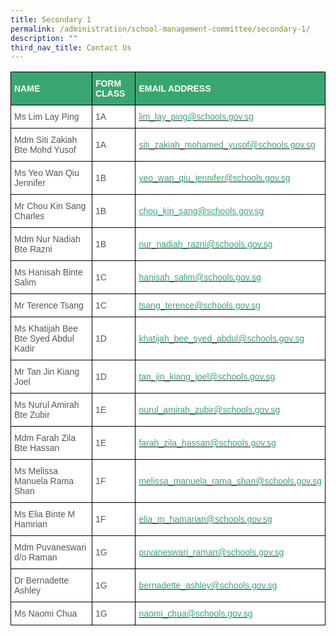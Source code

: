 ```yaml
---
title: Secondary 1
permalink: /administration/school-management-committee/secondary-1/
description: ""
third_nav_title: Contact Us
---
```


<style type="text/css">
.tg  {border-collapse:collapse;border-spacing:0;}
.tg td{border-color:black;border-style:solid;border-width:1px;font-family:Arial, sans-serif;font-size:14px;
  overflow:hidden;padding:10px 5px;word-break:normal;}
.tg th{border-color:black;border-style:solid;border-width:1px;font-family:Arial, sans-serif;font-size:14px;
  font-weight:normal;overflow:hidden;padding:10px 5px;word-break:normal;}
.tg .tg-m6ce{background-color:#3AA66F;color:#FFF;font-weight:bold;text-align:left;vertical-align:middle}
.tg .tg-mwz3{background-color:#FFF;color:#565656;text-align:left;vertical-align:middle}
</style>
<table class="tg">
<thead>
  <tr>
    <th class="tg-m6ce"><span style="color:#FFF;background-color:#3AA66F">NAME</span></th>
    <th class="tg-m6ce"><span style="color:#FFF;background-color:#3AA66F">FORM CLASS</span></th>
    <th class="tg-m6ce"><span style="color:#FFF;background-color:#3AA66F">EMAIL ADDRESS</span></th>
  </tr>
</thead>
<tbody>
  <tr>
    <td class="tg-mwz3"><span style="color:#565656"> Ms Lim Lay Ping</span><br></td>
    <td class="tg-mwz3"><span style="color:#565656"> 1A</span></td>
    <td class="tg-mwz3"><span style="color:#565656"> </span><a href="mailto:lim_lay_ping@schools.gov.sg"><span style="text-decoration:none;color:#3AA66F">lim_lay_ping@schools.gov.sg</span></a><br></td>
  </tr>
  <tr>
    <td class="tg-mwz3"><span style="color:#565656"> Mdm Siti Zakiah Bte Mohd Yusof </span></td>
    <td class="tg-mwz3"><span style="color:#565656"> 1A</span></td>
    <td class="tg-mwz3"><span style="color:#565656"> </span><a href="mailto:siti_zakiah_mohamed_yusof@schools.gov.sg"><span style="text-decoration:none;color:#3AA66F">siti_zakiah_mohamed_yusof@schools.gov.sg</span></a></td>
  </tr>
  <tr>
    <td class="tg-mwz3"><span style="color:#565656"> Ms Yeo Wan Qiu Jennifer</span></td>
    <td class="tg-mwz3"><span style="color:#565656"> 1B</span></td>
    <td class="tg-mwz3"><span style="color:#565656"> </span><a href="mailto:yeo_wan_qiu_jennifer@schools.gov.sg"><span style="text-decoration:none;color:#3AA66F">yeo_wan_qiu_jennifer@schools.gov.sg</span></a></td>
  </tr>
  <tr>
    <td class="tg-mwz3"><span style="color:#565656"> Mr Chou Kin Sang Charles</span></td>
    <td class="tg-mwz3"><span style="color:#565656"> 1B</span></td>
    <td class="tg-mwz3"><span style="color:#565656"> </span><a href="mailto:chou_kin_sang@schools.gov.sg"><span style="text-decoration:underline;color:#3AA66F">chou_kin_sang@schools.gov.sg</span></a></td>
  </tr>
  <tr>
    <td class="tg-mwz3"><span style="color:#565656"> Mdm Nur Nadiah Bte Razni</span><br></td>
    <td class="tg-mwz3"><span style="color:#565656"> 1B</span></td>
    <td class="tg-mwz3"><span style="color:#565656"> </span><a href="mailto:nur_nadiah_razni@schools.gov.sg"><span style="text-decoration:none;color:#3AA66F">nur_nadiah_razni@schools.gov.sg</span></a></td>
  </tr>
  <tr>
    <td class="tg-mwz3"><span style="color:#565656"> Ms Hanisah Binte Salim</span></td>
    <td class="tg-mwz3"><span style="color:#565656"> 1C</span></td>
    <td class="tg-mwz3"><span style="color:#565656"> </span><a href="mailto:hanisah_salim@schools.gov.sg"><span style="text-decoration:none;color:#3AA66F">hanisah_salim@schools.gov.sg</span></a></td>
  </tr>
  <tr>
    <td class="tg-mwz3"><span style="color:#565656"> Mr Terence Tsang</span></td>
    <td class="tg-mwz3"><span style="color:#565656"> 1C</span></td>
    <td class="tg-mwz3"><span style="color:#565656"> </span><a href="mailto:tsang_terence@schools.gov.sg"><span style="text-decoration:none;color:#3AA66F">tsang_terence@schools.gov.sg</span></a></td>
  </tr>
  <tr>
    <td class="tg-mwz3"><span style="color:#565656"> Ms Khatijah Bee Bte Syed Abdul Kadir</span></td>
    <td class="tg-mwz3"><span style="color:#565656"> 1D</span></td>
    <td class="tg-mwz3"><span style="color:#565656"> </span><a href="mailto:khatijah_bee_syed_abdul@schools.gov.sg"><span style="text-decoration:none;color:#3AA66F">khatijah_bee_syed_abdul@schools.gov.sg</span></a></td>
  </tr>
  <tr>
    <td class="tg-mwz3"><span style="color:#565656"> Mr Tan Jin Kiang Joel</span></td>
    <td class="tg-mwz3"><span style="color:#565656"> 1D</span></td>
    <td class="tg-mwz3"><span style="color:#565656"> </span><a href="mailto:tan_jin_kiang_joel@schools.gov.sg"><span style="text-decoration:none;color:#3AA66F">tan_jin_kiang_joel@schools.gov.sg</span></a></td>
  </tr>
  <tr>
    <td class="tg-mwz3"><span style="color:#565656"> Ms Nurul Amirah Bte Zubir</span></td>
    <td class="tg-mwz3"><span style="color:#565656"> 1E</span></td>
    <td class="tg-mwz3"><span style="color:#565656"> </span><a href="mailto:nurul_amirah_zubir@schools.gov.sg"><span style="text-decoration:none;color:#3AA66F">nurul_amirah_zubir@schools.gov.sg</span></a></td>
  </tr>
  <tr>
    <td class="tg-mwz3"><span style="color:#565656"> Mdm Farah Zila Bte Hassan</span></td>
    <td class="tg-mwz3"><span style="color:#565656"> 1E</span></td>
    <td class="tg-mwz3"><span style="color:#565656"> </span><a href="mailto:farah_zila_hassan@schools.gov.sg"><span style="text-decoration:none;color:#3AA66F">farah_zila_hassan@schools.gov.sg</span></a></td>
  </tr>
  <tr>
    <td class="tg-mwz3"><span style="color:#565656"> Ms Melissa Manuela Rama Shan</span></td>
    <td class="tg-mwz3"><span style="color:#565656"> 1F</span></td>
    <td class="tg-mwz3"><span style="color:#565656"> </span><a href="mailto:melissa_manuela_rama_shan@schools.gov.sg"><span style="text-decoration:none;color:#3AA66F">melissa_manuela_rama_shan@schools.gov.sg</span></a></td>
  </tr>
  <tr>
    <td class="tg-mwz3"><span style="color:#565656"> Ms Elia Binte M Hamrian</span></td>
    <td class="tg-mwz3"><span style="color:#565656"> 1F</span></td>
    <td class="tg-mwz3"><span style="color:#565656"> </span><a href="mailto:elia_m_hamarian@schools.gov.sg"><span style="text-decoration:none;color:#3AA66F">elia_m_hamarian@schools.gov.sg</span></a></td>
  </tr>
  <tr>
    <td class="tg-mwz3"><span style="color:#565656"> Mdm Puvaneswari d/o Raman</span></td>
    <td class="tg-mwz3"><span style="color:#565656"> 1G</span></td>
    <td class="tg-mwz3"><span style="color:#565656"> </span><a href="mailto:puvaneswari_raman@schools.gov.sg"><span style="text-decoration:none;color:#3AA66F">puvaneswari_raman@schools.gov.sg</span></a></td>
  </tr>
  <tr>
    <td class="tg-mwz3"><span style="color:#565656"> Dr Bernadette Ashley</span></td>
    <td class="tg-mwz3"><span style="color:#565656"> 1G</span></td>
    <td class="tg-mwz3"><span style="color:#565656"> </span><a href="mailto:bernadette_ashley@schools.gov.sg"><span style="text-decoration:none;color:#3AA66F">bernadette_ashley@schools.gov.sg</span></a></td>
  </tr>
  <tr>
    <td class="tg-mwz3"><span style="color:#565656"> Ms Naomi Chua</span></td>
    <td class="tg-mwz3"><span style="color:#565656"> 1G</span></td>
    <td class="tg-mwz3"><span style="color:#565656"> </span><a href="mailto:naomi_chua@schools.gov.sg"><span style="text-decoration:none;color:#3AA66F">naomi_chua@schools.gov.sg</span></a></td>
  </tr>
</tbody>
</table>